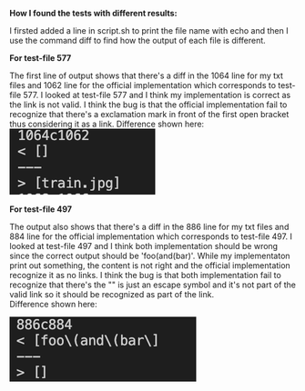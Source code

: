 **How I found the tests with different results:**

I firsted added a line in script.sh to print the file name with echo and then I use the command diff to find how the output of each file is different. 

**For test-file 577**

The first line of output shows that there's a diff in the 1064 line for my txt files and 1062 line for the official implementation which corresponds to test-file 577. I looked at test-file 577 and I think my implementation is correct as the link is not valid. I think the bug is that the official implementation fail to recognize that there's a exclamation mark in front of the first open bracket thus considering it as a link. 
Difference shown here:
![Image](577.png)


**For test-file 497**

The output also shows that there's a diff in the 886 line for my txt files and 884 line for the official implementation which corresponds to test-file 497. I looked at test-file 497 and I think both implementation should be wrong since the correct output should be 'foo(and(bar)'. While my implementaton print out something, the content is not right and the official implementation recognize it as no links. I think the bug is that both implementation fail to recognize that there's the "\" is just an escape symbol and it's not part of the valid link so it should be recognized as part of the link.  
Difference shown here:

![Image](497.png)
